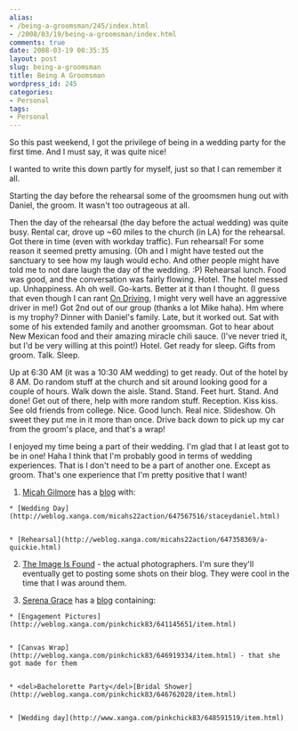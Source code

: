 ```yaml
---
alias:
- /being-a-groomsman/245/index.html
- /2008/03/19/being-a-groomsman/index.html
comments: true
date: 2008-03-19 00:35:35
layout: post
slug: being-a-groomsman
title: Being A Groomsman
wordpress_id: 245
categories:
- Personal
tags:
- Personal
---
```


So this past weekend, I got the privilege of being in a wedding party for the first time.  And I must say, it was quite nice!

I wanted to write this down partly for myself, just so that I can remember it all.

Starting the day before the rehearsal some of the groomsmen hung out with Daniel, the groom.  It wasn't too outrageous at all.

Then the day of the rehearsal (the day before the actual wedding) was quite busy.  Rental car, drove up ~60 miles to the church (in LA) for the rehearsal.  Got there in time (even with workday traffic).  Fun rehearsal!  For some reason it seemed pretty amusing.  (Oh and I might have tested out the sanctuary to see how my laugh would echo.  And other people might have told me to not dare laugh the day of the wedding.  :P)  Rehearsal lunch.  Food was good, and the conversation was fairly flowing.  Hotel.  The hotel messed up.  Unhappiness.  Ah oh well.  Go-karts.  Better at it than I thought.  (I guess that even though I can rant [On Driving](http://www.goingthewongway.com/2007/06/27/on-driving/), I might very well have an aggressive driver in me!)  Got 2nd out of our group (thanks a lot Mike haha).  Hm where is my trophy? 
Dinner with Daniel's family.  Late, but it worked out.  Sat with some of his extended family and another groomsman.  Got to hear about New Mexican food and their amazing miracle chili sauce.  (I've never tried it, but I'd be very willing at this point!)  Hotel.  Get ready for sleep.  Gifts from groom.  Talk.  Sleep.

Up at 6:30 AM (it was a 10:30 AM wedding) to get ready.  Out of the hotel by 8 AM.  Do random stuff at the church and sit around looking good for a couple of hours.  Walk down the aisle.  Stand.  Stand.  Feet hurt.  Stand.  And done!  Get out of there, help with more random stuff.  Reception.  Kiss kiss.  See old friends from college.  Nice.  Good lunch.  Real nice.  Slideshow.  Oh sweet they put me in it more than once.  Drive back down to pick up my car from the groom's place, and that's a wrap!

I enjoyed my time being a part of their wedding.  I'm glad that I at least got to be in one!  Haha I think that I'm probably good in terms of wedding experiences.  That is I don't need to be a part of another one.  Except as groom.  That's one experience that I'm pretty positive that I want!





  1. [Micah Gilmore](http://www.micahgilmore.com/) has a [blog](http://blog.micahgilmore.com/) with:

    * [Wedding Day](http://weblog.xanga.com/micahs22action/647567516/staceydaniel.html)


    * [Rehearsal](http://weblog.xanga.com/micahs22action/647358369/a-quickie.html)






  2. [The Image Is Found](http://www.theimageisfound.com/) - the actual photographers.  I'm sure they'll eventually get to posting some shots on their blog.  They were cool in the time that I was around them.



  3. [Serena Grace](http://serenagrace.com/) has a [blog](http://www.xanga.com/pinkchick83) containing:

    * [Engagement Pictures](http://weblog.xanga.com/pinkchick83/641145651/item.html)


    * [Canvas Wrap](http://weblog.xanga.com/pinkchick83/646919334/item.html) - that she got made for them


    * <del>Bachelorette Party</del>[Bridal Shower](http://weblog.xanga.com/pinkchick83/646762028/item.html)


    * [Wedding day](http://www.xanga.com/pinkchick83/648591519/item.html)






